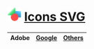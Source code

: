 # <img style="width:32px; height:32px;" src="https://github.com/Li-Deheng/Icons-SVG/blob/main/Adobe/Motion-Graphics.svg" alt="Ae" target="_blank"> [Icons SVG][0]
 
   | Adobe | [Google][2] |  [Others][3]  |
   |:----------:|:------------:|:-----------:|
   
[0]: https://github.com/Li-Deheng/Icons-SVG
[2]: https://github.com/Li-Deheng/Icons-SVG/tree/main/Google
[3]: https://github.com/Li-Deheng/Icons-SVG/tree/main/Others
